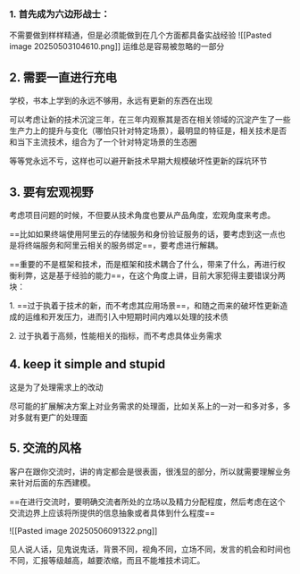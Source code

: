 ### 1. **首先成为六边形战士：**

不需要做到样样精通，但是必须能做到在几个方面都具备实战经验
![[Pasted image 20250503104610.png]]
运维总是容易被忽略的一部分

## 2. **需要一直进行充电**

学校，书本上学到的永远不够用，永远有更新的东西在出现

可以考虑让新的技术沉淀三年，在三年内观察其是否在相关领域的沉淀产生了一些生产力上的提升与变化（哪怕只针对特定场景），最明显的特征是，相关技术是否和当下主流技术，组合为了一个针对特定场景的生态圈

等等党永远不亏，这样也可以避开新技术早期大规模破坏性更新的踩坑环节

## **3. 要有宏观视野**

考虑项目问题的时候，不但要从技术角度也要从产品角度，宏观角度来考虑。

==比如如果终端使用阿里云的存储服务和身份验证服务的话，要考虑到这一点也是将终端服务和阿里云相关的服务绑定==，要考虑进行解耦。

==重要的不是框架和技术，而是框架和技术耦合了什么，带来了什么，再进行权衡利弊，这是基于经验的能力==，在这个角度上讲，目前大家犯得主要错误分两块：

1. ==过于执着于技术的新，而不考虑其应用场景==，和随之而来的破坏性更新造成的运维和开发压力，进而引入中短期时间内难以处理的技术债

2. 过于执着于高频，性能相关的指标，而不考虑具体业务需求

## **4. keep it simple and stupid**

这是为了处理需求上的改动

尽可能的扩展解决方案上对业务需求的处理面，比如关系上的一对一和多对多，多对多就有更广的处理面


## **5. 交流的风格**

客户在跟你交流时，讲的肯定都会是很表面，很浅显的部分，所以就需要理解业务来针对后面的东西建模。

==在进行交流时，要明确交流者所处的立场以及精力分配程度，然后考虑在这个交流边界上应该将所提供的信息抽象或者具体到什么程度==

![[Pasted image 20250506091322.png]]

见人说人话，见鬼说鬼话，背景不同，视角不同，立场不同，发言的机会和时间也不同，汇报等级越高，越要浓缩，而且不能堆技术词汇。